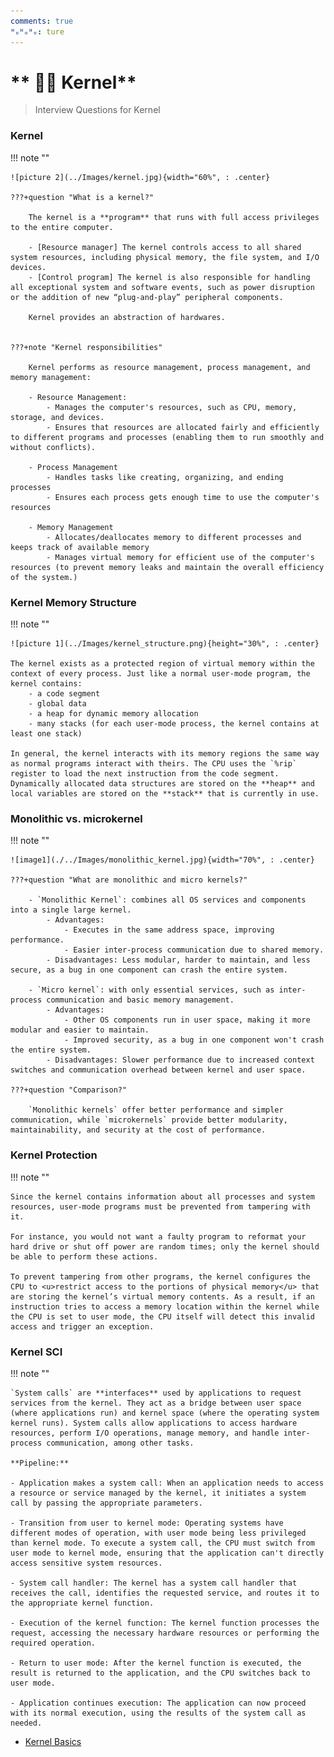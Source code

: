 ```yaml
---
comments: true
ᴴₒᴴₒᴴₒ: ture
---
```


# ** 👨‍💻 Kernel**

> Interview Questions for Kernel

### **Kernel**

!!! note ""

    ![picture 2](../Images/kernel.jpg){width="60%", : .center}

    ???+question "What is a kernel?"

        The kernel is a **program** that runs with full access privileges to the entire computer. 

        - [Resource manager] The kernel controls access to all shared system resources, including physical memory, the file system, and I/O devices. 
        - [Control program] The kernel is also responsible for handling all exceptional system and software events, such as power disruption or the addition of new “plug-and-play” peripheral components. 

        Kernel provides an abstraction of hardwares.


    ???+note "Kernel responsibilities"

        Kernel performs as resource management, process management, and memory management:

        - Resource Management: 
            - Manages the computer's resources, such as CPU, memory, storage, and devices. 
            - Ensures that resources are allocated fairly and efficiently to different programs and processes (enabling them to run smoothly and without conflicts).

        - Process Management
            - Handles tasks like creating, organizing, and ending processes
            - Ensures each process gets enough time to use the computer's resources

        - Memory Management
            - Allocates/deallocates memory to different processes and keeps track of available memory
            - Manages virtual memory for efficient use of the computer's resources (to prevent memory leaks and maintain the overall efficiency of the system.)

### **Kernel Memory Structure**

!!! note ""
 
    ![picture 1](../Images/kernel_structure.png){height="30%", : .center}

    The kernel exists as a protected region of virtual memory within the context of every process. Just like a normal user-mode program, the kernel contains:
        - a code segment
        - global data
        - a heap for dynamic memory allocation
        - many stacks (for each user-mode process, the kernel contains at least one stack)

    In general, the kernel interacts with its memory regions the same way as normal programs interact with theirs. The CPU uses the `%rip` register to load the next instruction from the code segment. Dynamically allocated data structures are stored on the **heap** and local variables are stored on the **stack** that is currently in use.
   

### **Monolithic vs. microkernel**

!!! note ""

    ![image1](./../Images/monolithic_kernel.jpg){width="70%", : .center}
    
    ???+question "What are monolithic and micro kernels?"

        - `Monolithic Kernel`: combines all OS services and components into a single large kernel.
            - Advantages: 
                - Executes in the same address space, improving performance.
                - Easier inter-process communication due to shared memory.
            - Disadvantages: Less modular, harder to maintain, and less secure, as a bug in one component can crash the entire system.

        - `Micro kernel`: with only essential services, such as inter-process communication and basic memory management.
            - Advantages: 
                - Other OS components run in user space, making it more modular and easier to maintain.
                - Improved security, as a bug in one component won't crash the entire system.
            - Disadvantages: Slower performance due to increased context switches and communication overhead between kernel and user space.

    ???+question "Comparison?" 

        `Monolithic kernels` offer better performance and simpler communication, while `microkernels` provide better modularity, maintainability, and security at the cost of performance.

### **Kernel Protection**

!!! note ""

    Since the kernel contains information about all processes and system resources, user-mode programs must be prevented from tampering with it. 
    
    For instance, you would not want a faulty program to reformat your hard drive or shut off power are random times; only the kernel should be able to perform these actions. 
    
    To prevent tampering from other programs, the kernel configures the CPU to <u>restrict access to the portions of physical memory</u> that are storing the kernel’s virtual memory contents. As a result, if an instruction tries to access a memory location within the kernel while the CPU is set to user mode, the CPU itself will detect this invalid access and trigger an exception.

### **Kernel SCI**

!!! note ""

    `System calls` are **interfaces** used by applications to request services from the kernel. They act as a bridge between user space (where applications run) and kernel space (where the operating system kernel runs). System calls allow applications to access hardware resources, perform I/O operations, manage memory, and handle inter-process communication, among other tasks.

    **Pipeline:**

    - Application makes a system call: When an application needs to access a resource or service managed by the kernel, it initiates a system call by passing the appropriate parameters.

    - Transition from user to kernel mode: Operating systems have different modes of operation, with user mode being less privileged than kernel mode. To execute a system call, the CPU must switch from user mode to kernel mode, ensuring that the application can't directly access sensitive system resources.

    - System call handler: The kernel has a system call handler that receives the call, identifies the requested service, and routes it to the appropriate kernel function.

    - Execution of the kernel function: The kernel function processes the request, accessing the necessary hardware resources or performing the required operation.

    - Return to user mode: After the kernel function is executed, the result is returned to the application, and the CPU switches back to user mode.

    - Application continues execution: The application can now proceed with its normal execution, using the results of the system call as needed.


- [Kernel Basics](https://w3.cs.jmu.edu/kirkpams/OpenCSF/Books/csf/html/KernelBasics.html)